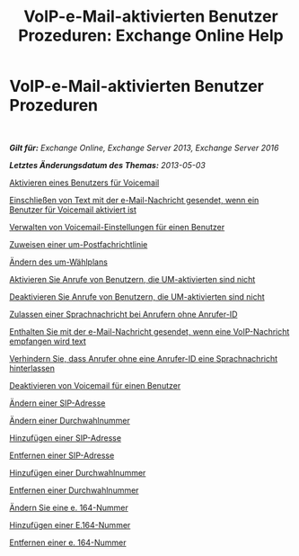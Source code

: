 ﻿---
title: 'VoIP-e-Mail-aktivierten Benutzer Prozeduren: Exchange Online Help'
TOCTitle: VoIP-e-Mail-aktivierten Benutzer Prozeduren
ms:assetid: 57633cf1-9ed9-43ae-a2a8-965431b0a779
ms:mtpsurl: https://technet.microsoft.com/de-de/library/JJ835776(v=EXCHG.150)
ms:contentKeyID: 50554830
ms.date: 05/23/2018
mtps_version: v=EXCHG.150
ms.translationtype: MT
---

# VoIP-e-Mail-aktivierten Benutzer Prozeduren

 

_**Gilt für:** Exchange Online, Exchange Server 2013, Exchange Server 2016_

_**Letztes Änderungsdatum des Themas:** 2013-05-03_

[Aktivieren eines Benutzers für Voicemail](https://review.docs.microsoft.com/de-de/exchange/voice-mail-unified-messaging/set-up-voice-mail/enable-a-user-for-voice-mail)

[Einschließen von Text mit der e-Mail-Nachricht gesendet, wenn ein Benutzer für Voicemail aktiviert ist](https://review.docs.microsoft.com/de-de/exchange/voice-mail-unified-messaging/set-up-voice-mail/include-text-with-email-sent-when-voicemail-is-enabled)

[Verwalten von Voicemail-Einstellungen für einen Benutzer](manage-voice-mail-settings-for-a-user-exchange-2013-help.md)

[Zuweisen einer um-Postfachrichtlinie](https://review.docs.microsoft.com/de-de/exchange/voice-mail-unified-messaging/set-up-voice-mail/assign-um-mailbox-policy)

[Ändern des um-Wählplans](https://review.docs.microsoft.com/de-de/exchange/voice-mail-unified-messaging/set-up-voice-mail/change-um-dial-plan)

[Aktivieren Sie Anrufe von Benutzern, die UM-aktivierten sind nicht](enable-calls-from-users-who-aren-t-um-enabled-exchange-2013-help.md)

[Deaktivieren Sie Anrufe von Benutzern, die UM-aktivierten sind nicht](https://review.docs.microsoft.com/de-de/exchange/voice-mail-unified-messaging/set-up-voice-mail/disable-calls-from-users-who-aren-t-um-enabled)

[Zulassen einer Sprachnachricht bei Anrufern ohne Anrufer-ID](https://review.docs.microsoft.com/de-de/exchange/voice-mail-unified-messaging/set-up-voice-mail/allow-callers-without-caller-id-to-leave-voice-message)

[Enthalten Sie mit der e-Mail-Nachricht gesendet, wenn eine VoIP-Nachricht empfangen wird text](include-text-with-the-email-message-sent-when-a-voice-message-is-received-exchange-2013-help.md)

[Verhindern Sie, dass Anrufer ohne eine Anrufer-ID eine Sprachnachricht hinterlassen](https://review.docs.microsoft.com/de-de/exchange/voice-mail-unified-messaging/set-up-voice-mail/prevent-callers-without-caller-id-from-leaving-voice-message)

[Deaktivieren von Voicemail für einen Benutzer](https://review.docs.microsoft.com/de-de/exchange/voice-mail-unified-messaging/set-up-voice-mail/disable-voice-mail)

[Ändern einer SIP-Adresse](https://review.docs.microsoft.com/de-de/exchange/voice-mail-unified-messaging/set-up-voice-mail/change-sip-address)

[Ändern einer Durchwahlnummer](change-an-extension-number-exchange-2013-help.md)

[Hinzufügen einer SIP-Adresse](https://review.docs.microsoft.com/de-de/exchange/voice-mail-unified-messaging/set-up-voice-mail/add-sip-address)

[Entfernen einer SIP-Adresse](https://review.docs.microsoft.com/de-de/exchange/voice-mail-unified-messaging/set-up-voice-mail/remove-sip-address)

[Hinzufügen einer Durchwahlnummer](https://review.docs.microsoft.com/de-de/exchange/voice-mail-unified-messaging/set-up-voice-mail/add-extension-number)

[Entfernen einer Durchwahlnummer](remove-an-extension-number-exchange-2013-help.md)

[Ändern Sie eine e. 164-Nummer](https://review.docs.microsoft.com/de-de/exchange/voice-mail-unified-messaging/set-up-voice-mail/change-e-164-number)

[Hinzufügen einer E.164-Nummer](https://review.docs.microsoft.com/de-de/exchange/voice-mail-unified-messaging/set-up-voice-mail/add-e-164-number)

[Entfernen einer e. 164-Nummer](remove-an-e-164-number-exchange-2013-help.md)

